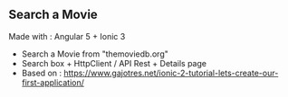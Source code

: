 ## Search a Movie

Made with : Angular 5 + Ionic 3

- Search a Movie from "themoviedb.org"
- Search box + HttpClient / API Rest + Details page
- Based on : https://www.gajotres.net/ionic-2-tutorial-lets-create-our-first-application/
